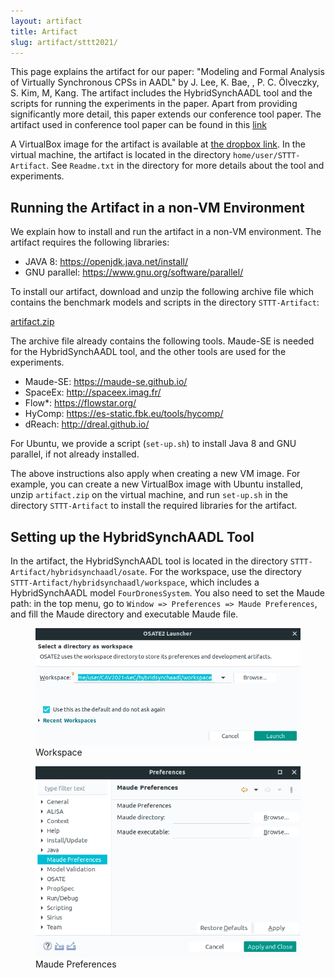 ```yaml
---
layout: artifact
title: Artifact 
slug: artifact/sttt2021/
---
```

<p>
This page explains the artifact for our paper: "Modeling and
Formal Analysis of Virtually Synchronous CPSs in AADL" by J. Lee, K. Bae, 
, P. C. Ölveczky, S. Kim, M, Kang. The artifact includes the HybridSynchAADL tool and the
scripts for running the experiments in the paper. Apart from providing
significantly more detail, this paper extends our conference tool paper. The
artifact used in conference tool paper can be found in this <a href="http://localhost:4000/artifact_cav2021">link</a>
</p>
<p>
A VirtualBox image for the artifact is available at
<a href="https://www.dropbox.com/sh/cmwun189of2ia77/AADskPa3wy4lGCh-W3fRei2Ia?dl=0">the dropbox link</a>. In the virtual machine, the artifact is
located in the directory <code>home/user/STTT-Artifact</code>. See <code>Readme.txt</code> in the
directory for more details about the tool and experiments.
</p>

<h2>Running the Artifact in a non-VM Environment</h2>
<p>
We explain how to install and run the artifact in a non-VM environment. The artifact requires the following libraries:
</p>

* JAVA 8: <a href="https://openjdk.java.net/install/">https://openjdk.java.net/install/</a>
* GNU parallel: <a href="https://www.gnu.org/software/parallel/">https://www.gnu.org/software/parallel/</a>
<p>
To install our artifact, download and unzip the following archive file which
contains the benchmark models and scripts in the directory <code>STTT-Artifact</code>: 
</p>
<p>
<a href="https://www.dropbox.com/sh/25amqjgaya42l7y/AADVen70E8CqHUBTSxDLhDDAa?dl=0">artifact.zip</a>
</p>

<p>
The archive file already contains the following tools. Maude-SE is needed for
the HybridSynchAADL tool, and the other tools are used for the experiments.
</p>

* Maude-SE: <a href="https://maude-se.github.io/">https://maude-se.github.io/</a>
* SpaceEx: <a href="http://spaceex.imag.fr/">http://spaceex.imag.fr/</a>
* Flow\*: <a href="https://flowstar.org/">https://flowstar.org/</a>
* HyComp: <a href="https://es-static.fbk.eu/tools/hycomp/">https://es-static.fbk.eu/tools/hycomp/</a>
* dReach: <a href="http://dreal.github.io/">http://dreal.github.io/</a>

<p>
For Ubuntu, we provide a script (<code>set-up.sh</code>) to install Java 8 and GNU
parallel, if not already installed.
</p>

<p>
The above instructions also apply when creating a new VM image. For example,
you can create a new VirtualBox image with Ubuntu installed,  unzip
<code>artifact.zip</code> on the virtual machine, and run <code>set-up.sh</code> in the directory
<code>STTT-Artifact</code> to install the required libraries for the artifact.
</p>


<h2>Setting up the HybridSynchAADL Tool</h2>
<p>
In the artifact, the HybridSynchAADL tool is located in the directory
<code>STTT-Artifact/hybridsynchaadl/osate</code>. For the workspace, use the directory
<code>STTT-Artifact/hybridsynchaadl/workspace</code>, which includes a HybridSynchAADL model
<code>FourDronesSystem</code>. You also need to set the Maude path: in the top menu, go to
<code>Window => Preferences => Maude Preferences</code>, and fill the Maude directory and
executable Maude file.
</p>



<figure>
<img src="../../images/workspace.png" max-width="40%" height="auto">
<figcaption style="font-size: 14px">Workspace</figcaption>
</figure>
<figure>
<img src="../../images/maude_preferences.png" max-width="40%" height="auto">
<figcaption style="font-size: 14px">Maude Preferences</figcaption>
</figure>

<br />
<br />
